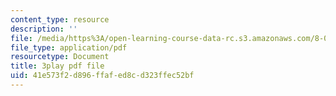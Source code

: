 ```yaml
---
content_type: resource
description: ''
file: /media/https%3A/open-learning-course-data-rc.s3.amazonaws.com/8-06-quantum-physics-iii-spring-2018/41e573f2d896ffafed8cd323ffec52bf_fFSii5VxO4I.pdf
file_type: application/pdf
resourcetype: Document
title: 3play pdf file
uid: 41e573f2-d896-ffaf-ed8c-d323ffec52bf
---
```

